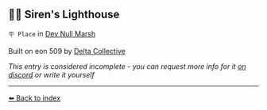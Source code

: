 ## 🧜‍♀️ Siren's Lighthouse

`🪧 Place` in [Dev Null Marsh](../refs/dev_null_marsh.md)

Built on eon 509 by [Delta Collective](../refs/delta_collective.md)

_This entry is considered incomplete - you can request more info for it [on discord](<https://discord.com/channels/562910943848169472/1173922660489633802>) or write it yourself_


----------
[⬅️ Back to index](../refs/index.md#c210_s)